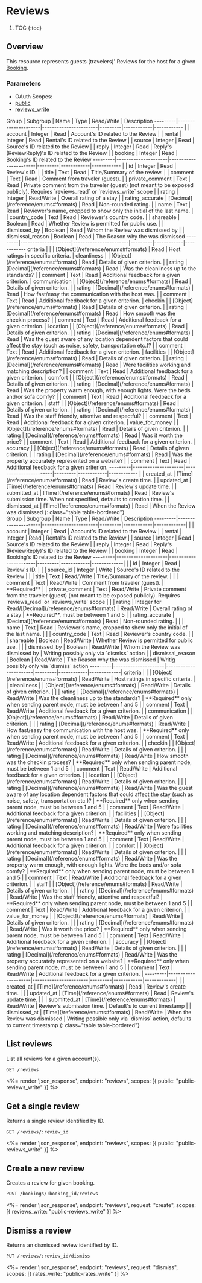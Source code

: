 # Reviews

1. TOC
{:toc}

## Overview

This resource represents guests (travelers)' Reviews for the host for a given [Booking](/reference/endpoints/bookings/). 

### Parameters
<ul class="nav nav-pills" role="tablist">
  <li class="disabled"><a>OAuth Scopes:</a></li>
  <li class="active"><a href="#public" role="tab" data-toggle="pill">public</a></li>
  <li><a href="#reviews_write" role="tab" data-toggle="pill">reviews_write</a></li>
</ul>


<div class="tab-content" markdown="1">
   <div class="tab-pane active" id="public" markdown="1">
 Group    | Subgroup            | Name                  | Type    | Read/Write | Description
 ---------|---------------------|-----------------------|---------|------------|------------
          |                     | account               | Integer | Read       | Account's ID related to the Review
          |                     | rental                | Integer | Read       | Rental's ID related to the Review
          |                     | source                | Integer | Read       | Source's ID related to the Review
          |                     | reply                 | Integer | Read       | Reply's (ReviewReply)'s ID related to the Review
          |                     | booking               | Integer | Read       | Booking's ID related to the Review
 ---------|---------------------|-----------------------|---------|------------|------------
          |                     | id                    | Integer | Read       | Review's ID. 
          |                     | title                 | Text    | Read | Title/Summary of the review. 
          |                     | comment               | Text    | Read | Comment from traveler (guest). 
          |                     | private_comment       | Text    | Read | Private comment from the traveler (guest) (not meant to be exposed publicly). Requires `reviews_read` or `reviews_write` scope 
          |                     | rating                | Integer | Read/Write | Overall rating of a stay 
          |                     | rating_accurate       | [Decimal](/reference/enums#formats)    | Read       | Non-rounded rating.
          |                     | name                  | Text    | Read       | Reviewer's name, cropped to show only the initial of the last name. 
          |                     | country_code          | Text    | Read       | Reviewer's country code. 
          |                     | shareable             | Boolean | Read | Whether Review is permitted for public use.  
          |                     | dismissed_by          | Boolean | Read | Whom the Review was dismissed by  
          |                     | dismissal_reason      | Boolean | Read | The Reason why the was dismissed
 ---------|---------------------|-----------------------|---------|------------|------------
 criteria |                     |                       | [Object](/reference/enums#formats)   | Read       | Host ratings in specific criteria.
          | cleanliness         |                       | [Object](/reference/enums#formats)   | Read       | Details of given criterion.
          |                     | rating                | [Decimal](/reference/enums#formats) | Read       | Was the cleanliness up to the standards?
          |                     | comment               | Text    | Read       | Additional feedback for a given criterion.
          | communication       |                       | [Object](/reference/enums#formats)   | Read       | Details of given criterion.
          |                     | rating                | [Decimal](/reference/enums#formats) | Read       | How fast/easy the communication with the host was.
          |                     | comment               | Text    | Read       | Additional feedback for a given criterion.
          | checkin             |                       | [Object](/reference/enums#formats)   | Read       | Details of given criterion.
          |                     | rating                | [Decimal](/reference/enums#formats) | Read       | How smooth was the checkin process?
          |                     | comment               | Text    | Read       | Additional feedback for a given criterion.
          | location            |                       | [Object](/reference/enums#formats)   | Read       | Details of given criterion.
          |                     | rating                | [Decimal](/reference/enums#formats) | Read       | Was the guest aware of any location dependent factors that could affect the stay (such as noise, safety, transportation etc.)?
          |                     | comment               | Text    | Read       | Additional feedback for a given criterion.
          | facilities          |                       | [Object](/reference/enums#formats)   | Read       | Details of given criterion.
          |                     | rating                | [Decimal](/reference/enums#formats) | Read       | Were facilities working and matching description? 
          |                     | comment               | Text    | Read       | Additional feedback for a given criterion.
          | comfort             |                       | [Object](/reference/enums#formats)   | Read       | Details of given criterion.
          |                     | rating                | [Decimal](/reference/enums#formats) | Read       | Was the property warm enough, with enough lights. Were the beds and/or sofa comfy?
          |                     | comment               | Text    | Read       | Additional feedback for a given criterion.
          | staff               |                       | [Object](/reference/enums#formats)   | Read       | Details of given criterion.
          |                     | rating                | [Decimal](/reference/enums#formats) | Read       | Was the staff friendly, attentive and respectful?
          |                     | comment               | Text    | Read       | Additional feedback for a given criterion.
          | value_for_money     |                       | [Object](/reference/enums#formats)   | Read       | Details of given criterion.
          |                     | rating                | [Decimal](/reference/enums#formats) | Read       | Was it worth the price?
          |                     | comment               | Text    | Read       | Additional feedback for a given criterion.
          | accuracy            |                       | [Object](/reference/enums#formats)   | Read       | Details of given criterion.
          |                     | rating                | [Decimal](/reference/enums#formats) | Read       | Was the property accurately represented on a website?
          |                     | comment               | Text    | Read       | Additional feedback for a given criterion.
 ---------|---------------------|-----------------------|---------|------------|------------
          |                     | created_at            | [Time](/reference/enums#formats) | Read       | Review's create time.
          |                     | updated_at            | [Time](/reference/enums#formats) | Read       | Review's update time.
          |                     | submitted_at          | [Time](/reference/enums#formats) | Read       | Review's submission time. When not specified, defaults to creation time.
          |                     | dismissed_at          | [Time](/reference/enums#formats) | Read | When the Review was dismissed
 {: class="table table-bordered"}
   </div>
   <div class="tab-pane" id="reviews_write" markdown="1">
 Group    | Subgroup            | Name                  | Type    | Read/Write | Description
  ---------|---------------------|-----------------------|---------|------------|-------------|
          |                     | account               | Integer | Read       | Account's ID related to the Review
          |                     | rental                | Integer | Read       | Rental's ID related to the Review
          |                     | source                | Integer | Read       | Source's ID related to the Review
          |                     | reply                 | Integer | Read       | Reply's (ReviewReply)'s ID related to the Review
          |                     | booking               | Integer | Read       | Booking's ID related to the Review 
 ---------|---------------------|-----------------------|---------|------------|-------------|
          |                     | id                    | Integer | Read       | Review's ID. |
          |                     | source_id             | Integer | Write      | Source's ID related to the Review |
          |                     | title                 | Text    | Read/Write | Title/Summary of the review. |
          |                     | comment               | Text    | Read/Write | Comment from traveler (guest). | **Required**
          |                     | private_comment       | Text    | Read/Write | Private comment from the traveler (guest) (not meant to be exposed publicly). Requires `reviews_read` or `reviews_write` scope |
          |                     | rating                | Integer for Read/[Decimal](/reference/enums#formats)  | Read/Write | Overall rating of a stay | **Required**, must be between 1 and 5
          |                     | rating_accurate       | [Decimal](/reference/enums#formats)    | Read       | Non-rounded rating. | 
          |                     | name                  | Text    | Read       | Reviewer's name, cropped to show only the initial of the last name. |
          |                     | country_code          | Text    | Read       | Reviewer's country code. |
          |                     | shareable             | Boolean | Read/Write | Whether Review is permitted for public use. | 
          |                     | dismissed_by          | Boolean | Read/Write | Whom the Review was dismissed by  | Writing possibly only via `dismiss` action
          |                     | dismissal_reason      | Boolean | Read/Write | The Reason why the was dismissed | Writig possibly only via `dismiss` action
 ---------|---------------------|-----------------------|---------|------------|-------------|
 criteria |                     |                       | [Object](/reference/enums#formats)   | Read/Write | Host ratings in specific criteria. |
          | cleanliness         |                       | [Object](/reference/enums#formats)   | Read/Write | Details of given criterion. |
          |                     | rating                | [Decimal](/reference/enums#formats) | Read/Write | Was the cleanliness up to the standards? | **Required** only when sending parent node, must be between 1 and 5
          |                     | comment               | Text    | Read/Write | Additional feedback for a given criterion. |
          | communication       |                       | [Object](/reference/enums#formats)   | Read/Write | Details of given criterion. |
          |                     | rating                | [Decimal](/reference/enums#formats) | Read/Write | How fast/easy the communication with the host was. | **Required** only when sending parent node, must be between 1 and 5
          |                     | comment               | Text    | Read/Write | Additional feedback for a given criterion. |
          | checkin             |                       | [Object](/reference/enums#formats)   | Read/Write | Details of given criterion. |
          |                     | rating                | [Decimal](/reference/enums#formats) | Read/Write | How smooth was the checkin process?  | **Required** only when sending parent node, must be between 1 and 5
          |                     | comment               | Text    | Read/Write | Additional feedback for a given criterion. |
          | location            |                       | [Object](/reference/enums#formats)   | Read/Write | Details of given criterion. |
          |                     | rating                | [Decimal](/reference/enums#formats) | Read/Write | Was the guest aware of any location dependent factors that could affect the stay (such as noise, safety, transportation etc.)?  | **Required** only when sending parent node, must be between 1 and 5
          |                     | comment               | Text    | Read/Write | Additional feedback for a given criterion. |
          | facilities          |                       | [Object](/reference/enums#formats)   | Read/Write | Details of given criterion. |
          |                     | rating                | [Decimal](/reference/enums#formats) | Read/Write | Were facilities working and matching description?  | **Required** only when sending parent node, must be between 1 and 5
          |                     | comment               | Text    | Read/Write | Additional feedback for a given criterion. |
          | comfort             |                       | [Object](/reference/enums#formats)   | Read/Write | Details of given criterion. |
          |                     | rating                | [Decimal](/reference/enums#formats) | Read/Write | Was the property warm enough, with enough lights. Were the beds and/or sofa comfy? | **Required** only when sending parent node, must be between 1 and 5
          |                     | comment               | Text    | Read/Write | Additional feedback for a given criterion. |
          | staff               |                       | [Object](/reference/enums#formats)   | Read/Write | Details of given criterion. | 
          |                     | rating                | [Decimal](/reference/enums#formats) | Read/Write | Was the staff friendly, attentive and respectful? | **Required** only when sending parent node, must be between 1 and 5
          |                     | comment               | Text    | Read/Write | Additional feedback for a given criterion. |
          | value_for_money     |                       | [Object](/reference/enums#formats)   | Read/Write | Details of given criterion. | 
          |                     | rating                | [Decimal](/reference/enums#formats) | Read/Write | Was it worth the price?  | **Required** only when sending parent node, must be between 1 and 5
          |                     | comment               | Text    | Read/Write | Additional feedback for a given criterion. | 
          | accuracy            |                       | [Object](/reference/enums#formats)   | Read/Write | Details of given criterion. | 
          |                     | rating                | [Decimal](/reference/enums#formats) | Read/Write | Was the property accurately represented on a website? | **Required** only when sending parent node, must be between 1 and 5
          |                     | comment               | Text    | Read/Write | Additional feedback for a given criterion. |
 ---------|---------------------|-----------------------|---------|------------|-------------|
          |                     | created_at            | [Time](/reference/enums#formats) | Read       | Review's create time. | 
          |                     | updated_at            | [Time](/reference/enums#formats) | Read       | Review's update time. |
          |                     | submitted_at          | [Time](/reference/enums#formats) | Read/Write | Review's submission time.  | Default's to current timestamp
          |                     | dismissed_at          | [Time](/reference/enums#formats) | Read/Write | When the Review was dismissed | Writing possible only via `dismiss` action, defaults to current timestamp
 {: class="table table-bordered"}
   </div>
 </div>


## List reviews

List all reviews for a given account(s).

~~~
GET /reviews
~~~

<%= render 'json_response', endpoint: "reviews", scopes: [{ public: "public-reviews_write" }] %>

## Get a single review

Returns a single review identified by ID.

~~~
GET /reviews/:review_id
~~~

<%= render 'json_response', endpoint: "reviews", scopes: [{ public: "public-reviews_write" }] %>

## Create a new review

Creates a review for given booking.

~~~
POST /bookings/:booking_id/reviews
~~~

<%= render 'json_response', endpoint: "reviews", request: "create",
  scopes: [{ reviews_write: "public-reviews_write" }] %>


## Dismiss a  review

Returns an dismissed review identified by ID.

~~~
PUT /reviews/:review_id/dismiss
~~~

<%= render 'json_response', endpoint: "reviews", request: "dismiss",
scopes: [{ rates_write: "public-rates_write" }] %>

